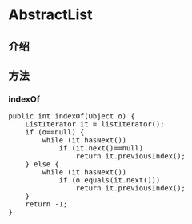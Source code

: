# AbstractList #


## 介绍 ##

## 方法 ##

### indexOf ###

<pre>
public int indexOf(Object o) {
    ListIterator<E> it = listIterator();
    if (o==null) {
        while (it.hasNext())
            if (it.next()==null)
                return it.previousIndex();
    } else {
        while (it.hasNext())
            if (o.equals(it.next()))
                return it.previousIndex();
    }
    return -1;
}
</pre>